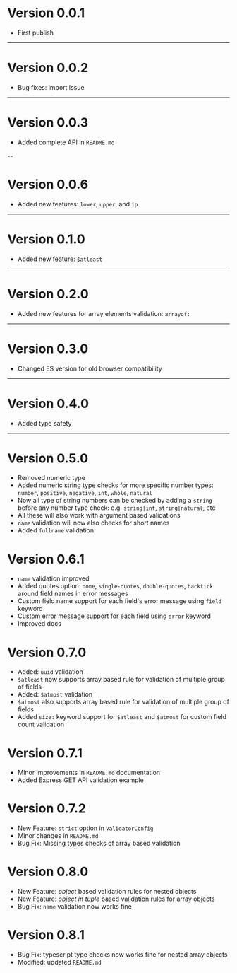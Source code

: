 # Version 0.0.1

- First publish

---

# Version 0.0.2

- Bug fixes: import issue

---

# Version 0.0.3

- Added complete API in `README.md`

--

# Version 0.0.6

- Added new features: `lower`, `upper`, and `ip`

---

# Version 0.1.0

- Added new feature: `$atleast`

---

# Version 0.2.0

- Added new features for array elements validation: `arrayof:`

---

# Version 0.3.0

- Changed ES version for old browser compatibility

---

# Version 0.4.0

- Added type safety

---

# Version 0.5.0

- Removed numeric type
- Added numeric string type checks for more specific number types: `number`, `positive`, `negative`, `int`, `whole`, `natural`
- Now all type of string numbers can be checked by adding a `string` before any number type check: e.g. `string|int`, `string|natural`, etc
- All these will also work with argument based validations
- `name` validation will now also checks for short names
- Added `fullname` validation

# Version 0.6.1

- `name` validation improved
- Added quotes option: `none`, `single-quotes`, `double-quotes`, `backtick` around field names in error messages
- Custom field name support for each field's error message using `field` keyword
- Custom error message support for each field using `error` keyword
- Improved docs

# Version 0.7.0

- Added: `uuid` validation
- `$atleast` now supports array based rule for validation of multiple group of fields
- Added: `$atmost` validation
- `$atmost` also supports array based rule for validation of multiple group of fields
- Added `size:` keyword support for `$atleast` and `$atmost` for custom field count validation

# Version 0.7.1

- Minor improvements in `README.md` documentation
- Added Express GET API validation example

# Version 0.7.2

- New Feature: `strict` option in `ValidatorConfig`
- Minor changes in `README.md`
- Bug Fix: Missing types checks of array based validation

# Version 0.8.0

- New Feature: _object_ based validation rules for nested objects
- New Feature: _object in tuple_ based validation rules for array objects
- Bug Fix: `name` validation now works fine

# Version 0.8.1

- Bug Fix: typescript type checks now works fine for nested array objects
- Modified: updated `README.md`